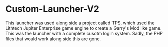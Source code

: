 # Custom-Launcher-V2
This launcher was used along side a project called TPS, which used the Lithtech Jupiter Enterprise game engine to create a Garry's Mod like game. This was the launcher with a complete cusotm login system. Sadly, the PHP files that would work along side this are gone.
